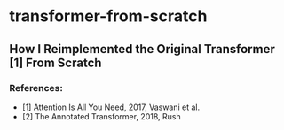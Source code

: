 # transformer-from-scratch
## How I Reimplemented the Original Transformer [1] From Scratch


### References:
- [1] Attention Is All You Need, 2017, Vaswani et al.
- [2] The Annotated Transformer, 2018, Rush
